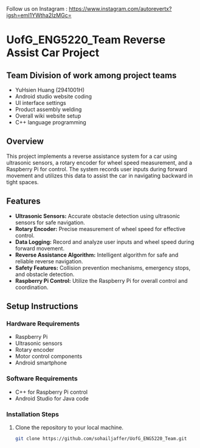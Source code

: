 Follow us on Instagram : https://www.instagram.com/autorevertx?igsh=emI1YWtha2IzMGc=

# UofG_ENG5220_Team Reverse Assist Car Project

## Team Division of work among project teams
   - YuHsien Huang (2941001H)
   - Android studio website coding
   - UI interface settings
   - Product assembly welding
   - Overall wiki website setup
   - C++ language programming
## Overview

This project implements a reverse assistance system for a car using ultrasonic sensors, a rotary encoder for wheel speed measurement, and a Raspberry Pi for control. The system records user inputs during forward movement and utilizes this data to assist the car in navigating backward in tight spaces.

## Features

- **Ultrasonic Sensors:** Accurate obstacle detection using ultrasonic sensors for safe navigation.
- **Rotary Encoder:** Precise measurement of wheel speed for effective control.
- **Data Logging:** Record and analyze user inputs and wheel speed during forward movement.
- **Reverse Assistance Algorithm:** Intelligent algorithm for safe and reliable reverse navigation.
- **Safety Features:** Collision prevention mechanisms, emergency stops, and obstacle detection.
- **Raspberry Pi Control:** Utilize the Raspberry Pi for overall control and coordination.

## Setup Instructions

### Hardware Requirements

- Raspberry Pi
- Ultrasonic sensors
- Rotary encoder
- Motor control components
- Android smartphone

### Software Requirements

- C++ for Raspberry Pi control
- Android Studio for Java code

### Installation Steps

1. Clone the repository to your local machine.
   ```bash
   git clone https://github.com/sohailjaffer/UofG_ENG5220_Team.git
